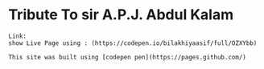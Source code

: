 # Tribute To sir A.P.J. Abdul Kalam
    Link:
    show Live Page using : (https://codepen.io/bilakhiyaasif/full/OZXYbb)
    
    This site was built using [codepen pen](https://pages.github.com/)
